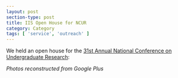 ```yaml
---
layout: post
section-type: post
title: IIS Open House for NCUR
category: Category
tags: [ 'service', 'outreach' ]
---
```

We held an open house for the [31st Annual National Conference on Undergraduate Research](https://www.cur.org/ncur_2017/):

<!-- Place this tag in your head or just before your close body tag. -->
<!-- <script type="text/javascript" src="https://apis.google.com/js/plusone.js"></script> -->

<!-- Place this tag where you want the widget to render. -->
<!-- <div class="g-post" data-href="https://plus.google.com/115988942600478124988/posts/evp2hHgXTF7"></div> -->

*Photos reconstructed from Google Plus*

<script src="https://cdn.jsdelivr.net/npm/publicalbum@latest/dist/pa-embed-player.min.js" async></script>
<div class="pa-embed-player" style="width:100%; height:480px; display:none;"
  data-link="https://goo.gl/photos/BzvmFsTqMBJq84EV8"
  data-title="IIS Open House for NCUR 4/6/17"
  data-description="5 new photos · Album by Andrew Olney"
  data-slideshow-delay="2">
  <img data-src="https://lh3.googleusercontent.com/8vRlTgA9wXJ_aBfIEDZ-38nKGfNYIm7i8bmQoAXQLHg1jvSo3C6MSArqgHcduudqmDWx4wNeA7olTr0qNlKrlx5O4GQQzTplpMAVxCFupSU06yaNQCiB36ph8AsWtXBm-16jCaGKMAA=w1920-h1080" src="" alt="" />
  <img data-src="https://lh3.googleusercontent.com/sCaZkwqY35ARxdW3LVc6dHWfDf4_UC9bEt2S_zW9eJOmnNdVyaKPA9632hBva1AZupW99T3IB7hFvopQVRfn4wz7H0y8dUmJOCnn9FSXIcWhKLf6_d-PrhHR_WSLtgo-pptK_IKlZg=w1920-h1080" src="" alt="" />
  <img data-src="https://lh3.googleusercontent.com/2q7D5lJc5SOFoDGgVzB27HaAltrwV6umoYcNOrYzCZc_b81jjpeHQ6D-D4ouo-XnlMbuXMzW3XTqWq7ju_B8J5Kv19ZqYNkUWpI106W4IOsWu_7mNeYLM-xYZj6wE6eKjtybRW9ypw=w1920-h1080" src="" alt="" />
  <img data-src="https://lh3.googleusercontent.com/LVXsvXw8RUqhopAjlOfH_fRbyOXjlTay0hiMeuE5EN_b-4TOLofCwpxcbcjBmwLAFQXsHA711A6Jr7TZQGwmErd-XmiVOSvyDSh4G2CZFAY0S65uThX5mMfZeL-i0Po266OMkeYl0Q=w1920-h1080" src="" alt="" />
  <img data-src="https://lh3.googleusercontent.com/5dcPvRA-QFs8I9vTsI7QxVbKSkvafZVTwLEt8lPibs0rk4lZyZqokBiIxt0jcSJv5XOYRQFB93f7NCzMwi8gNcXHfOTJTzcscRKRRTfbteNVlXRwpsonWmWqu1bV5Iuxi5Lsk11fGQ=w1920-h1080" src="" alt="" />
</div>
